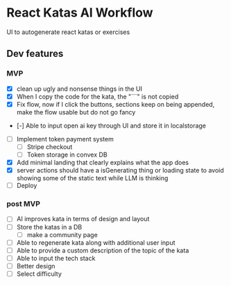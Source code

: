 # React Katas AI Workflow

UI to autogenerate react katas or exercises

## Dev features

### MVP

- [x] clean up ugly and nonsense things in the UI
- [x] When I copy the code for the kata, the "```" is not copied
- [x] Fix flow, now if I click the buttons, sections keep on being appended, make the flow usable but do not go fancy
- [-] Able to input open ai key through UI and store it in localstorage
- [ ] Implement token payment system
  - [ ] Stripe checkout
  - [ ] Token storage in convex DB
- [x] Add minimal landing that clearly explains what the app does
- [x] server actions should have a isGenerating thing or loading state to avoid showing some of the static text while LLM is thinking
- [ ] Deploy

### post MVP

- [ ] AI improves kata in terms of design and layout
- [ ] Store the katas in a DB
  - [ ] make a community page
- [ ] Able to regenerate kata along with additional user input
- [ ] Able to provide a custom description of the topic of the kata
- [ ] Able to input the tech stack
- [ ] Better design
- [ ] Select difficulty